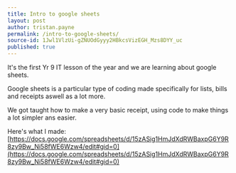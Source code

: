 ```yaml
---
title: Intro to google sheets
layout: post
author: tristan.payne
permalink: /intro-to-google-sheets/
source-id: 1Jwl1VlzUi-gZNUOdGyyy2HBkcsVizEGH_Mzs8DYY_uc
published: true
---
```

It's the first Yr 9 IT lesson of the year and we are learning about google sheets.

Google sheets is a particular type of coding made specifically for lists, bills and receipts aswell as a lot more. 

We got taught how to make a very basic receipt, using code to make things a lot simpler ans easier.

Here's what I made: [https://docs.google.com/spreadsheets/d/15zASig1HmJdXdRWBaxpG6Y9R8zy9Bw_Ni58fWE6Wzw4/edit#gid=0](https://docs.google.com/spreadsheets/d/15zASig1HmJdXdRWBaxpG6Y9R8zy9Bw_Ni58fWE6Wzw4/edit#gid=0) 

